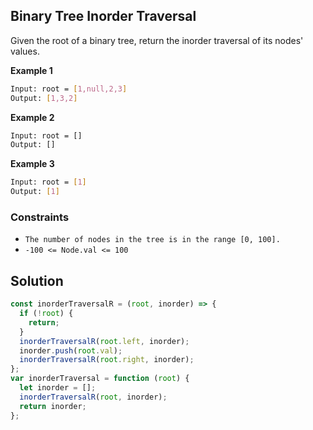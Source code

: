 ## Binary Tree Inorder Traversal

Given the root of a binary tree, return the inorder traversal of its nodes' values.

**Example 1**

```bash
Input: root = [1,null,2,3]
Output: [1,3,2]
```

**Example 2**

```bash
Input: root = []
Output: []
```

**Example 3**

```bash
Input: root = [1]
Output: [1]
```

### Constraints

- `The number of nodes in the tree is in the range [0, 100].`
- `-100 <= Node.val <= 100`

## Solution

```javascript
const inorderTraversalR = (root, inorder) => {
  if (!root) {
    return;
  }
  inorderTraversalR(root.left, inorder);
  inorder.push(root.val);
  inorderTraversalR(root.right, inorder);
};
var inorderTraversal = function (root) {
  let inorder = [];
  inorderTraversalR(root, inorder);
  return inorder;
};
```
